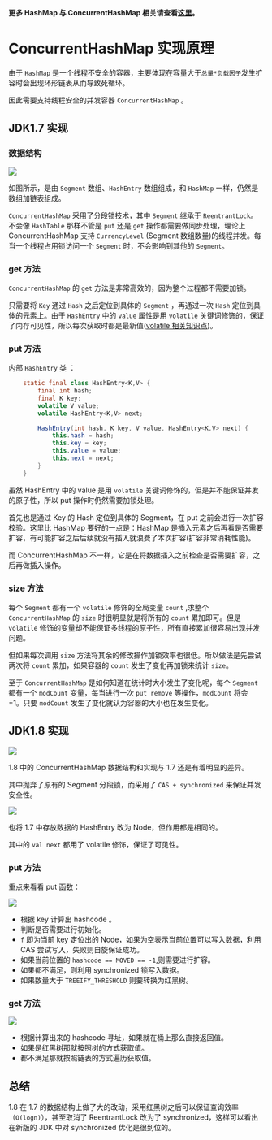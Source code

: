 **更多 HashMap 与 ConcurrentHashMap 相关请查看[这里](https://jsong.top/2018/07/23/java-senior/ConcurrentHashMap/)。**

# ConcurrentHashMap 实现原理

由于 `HashMap` 是一个线程不安全的容器，主要体现在容量大于`总量*负载因子`发生扩容时会出现环形链表从而导致死循环。

因此需要支持线程安全的并发容器 `ConcurrentHashMap` 。

## JDK1.7 实现

### 数据结构
![](https://ws2.sinaimg.cn/large/006tNc79ly1fn2f5pgxinj30dw0730t7.jpg)

如图所示，是由 `Segment` 数组、`HashEntry` 数组组成，和 `HashMap` 一样，仍然是数组加链表组成。

`ConcurrentHashMap` 采用了分段锁技术，其中 `Segment` 继承于 `ReentrantLock`。不会像 `HashTable` 那样不管是 `put` 还是 `get` 操作都需要做同步处理，理论上 ConcurrentHashMap 支持 `CurrencyLevel` (Segment 数组数量)的线程并发。每当一个线程占用锁访问一个 `Segment` 时，不会影响到其他的 `Segment`。

### get 方法
`ConcurrentHashMap` 的 `get` 方法是非常高效的，因为整个过程都不需要加锁。

只需要将 `Key` 通过 `Hash` 之后定位到具体的 `Segment` ，再通过一次 `Hash` 定位到具体的元素上。由于 `HashEntry` 中的 `value` 属性是用 `volatile` 关键词修饰的，保证了内存可见性，所以每次获取时都是最新值([volatile 相关知识点](https://github.com/jsong/Java-Interview/blob/master/docs/Threadcore.md#%E5%8F%AF%E8%A7%81%E6%80%A7))。

### put 方法

内部 `HashEntry` 类 ：

```java
    static final class HashEntry<K,V> {
        final int hash;
        final K key;
        volatile V value;
        volatile HashEntry<K,V> next;

        HashEntry(int hash, K key, V value, HashEntry<K,V> next) {
            this.hash = hash;
            this.key = key;
            this.value = value;
            this.next = next;
        }
    }
```

虽然 HashEntry 中的 value 是用 `volatile` 关键词修饰的，但是并不能保证并发的原子性，所以 put 操作时仍然需要加锁处理。

首先也是通过 Key 的 Hash 定位到具体的 Segment，在 put 之前会进行一次扩容校验。这里比 HashMap 要好的一点是：HashMap 是插入元素之后再看是否需要扩容，有可能扩容之后后续就没有插入就浪费了本次扩容(扩容非常消耗性能)。

而 ConcurrentHashMap 不一样，它是在将数据插入之前检查是否需要扩容，之后再做插入操作。

### size 方法

每个 `Segment` 都有一个 `volatile` 修饰的全局变量 `count` ,求整个 `ConcurrentHashMap` 的 `size` 时很明显就是将所有的 `count` 累加即可。但是 `volatile` 修饰的变量却不能保证多线程的原子性，所有直接累加很容易出现并发问题。

但如果每次调用 `size` 方法将其余的修改操作加锁效率也很低。所以做法是先尝试两次将 `count` 累加，如果容器的 `count` 发生了变化再加锁来统计 `size`。

至于 `ConcurrentHashMap` 是如何知道在统计时大小发生了变化呢，每个 `Segment` 都有一个 `modCount` 变量，每当进行一次 `put remove` 等操作，`modCount` 将会 +1。只要 `modCount` 发生了变化就认为容器的大小也在发生变化。



## JDK1.8 实现

![](https://ws3.sinaimg.cn/large/006tNc79gy1fthpv4odbsj30lp0drmxr.jpg)

1.8 中的 ConcurrentHashMap 数据结构和实现与 1.7 还是有着明显的差异。

其中抛弃了原有的 Segment 分段锁，而采用了 `CAS + synchronized` 来保证并发安全性。

![](https://ws3.sinaimg.cn/large/006tNc79gy1fthq78e5gqj30nr09mmz9.jpg)

也将 1.7 中存放数据的 HashEntry 改为 Node，但作用都是相同的。

其中的 `val next` 都用了 volatile 修饰，保证了可见性。

### put 方法

重点来看看 put 函数：

![](https://ws3.sinaimg.cn/large/006tNc79gy1fthrz8jlo8j30oc0rbte3.jpg)

- 根据 key 计算出 hashcode 。
- 判断是否需要进行初始化。
- `f` 即为当前 key 定位出的 Node，如果为空表示当前位置可以写入数据，利用 CAS 尝试写入，失败则自旋保证成功。
- 如果当前位置的 `hashcode == MOVED == -1`,则需要进行扩容。
- 如果都不满足，则利用 synchronized 锁写入数据。
- 如果数量大于 `TREEIFY_THRESHOLD` 则要转换为红黑树。

### get 方法

![](https://ws1.sinaimg.cn/large/006tNc79gy1fthsnp2f35j30o409hwg7.jpg)

- 根据计算出来的 hashcode 寻址，如果就在桶上那么直接返回值。
- 如果是红黑树那就按照树的方式获取值。
- 都不满足那就按照链表的方式遍历获取值。

## 总结

1.8 在 1.7 的数据结构上做了大的改动，采用红黑树之后可以保证查询效率（`O(logn)`），甚至取消了 ReentrantLock 改为了 synchronized，这样可以看出在新版的 JDK 中对 synchronized 优化是很到位的。
